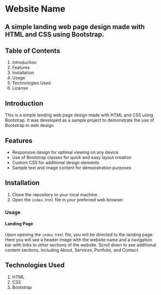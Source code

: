 # Website Name

## A simple landing web page design made with HTML and CSS using Bootstrap.

## Table of Contents

1. Introduction
2. Features
3. Installation
4. Usage
5. Technologies Used
6. License

## Introduction

This is a simple landing web page design made with HTML and CSS using Bootstrap. It was developed as a sample project to demonstrate the use of Bootstrap in web design.

## Features

- Responsive design for optimal viewing on any device
- Use of Bootstrap classes for quick and easy layout creation
- Custom CSS for additional design elements
- Sample text and image content for demonstration purposes

## Installation

1. Clone the repository to your local machine.
2. Open the `index.html` file in your preferred web browser.

### Usage

#### Landing Page

Upon opening the `index.html` file, you will be directed to the landing page. Here you will see a header image with the website name and a navigation bar with links to other sections of the website. Scroll down to see additional content sections, including About, Services, Portfolio, and Contact.

## Technologies Used

1. HTML
2. CSS
3. Bootstrap


